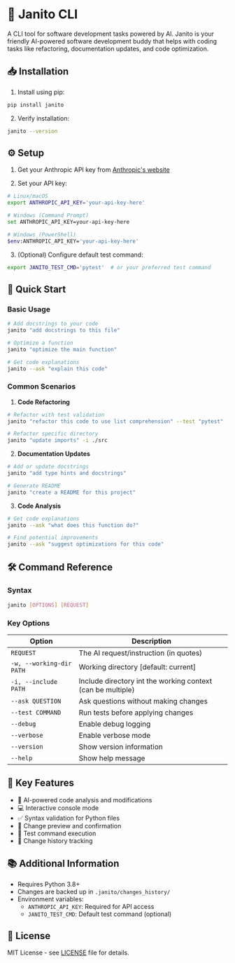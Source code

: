 # 🤖 Janito CLI

A CLI tool for software development tasks powered by AI. Janito is your friendly AI-powered software development buddy that helps with coding tasks like refactoring, documentation updates, and code optimization.

## 📥 Installation

1. Install using pip:
```bash
pip install janito
```

2. Verify installation:
```bash
janito --version
```

## ⚙️ Setup

1. Get your Anthropic API key from [Anthropic's website](https://www.anthropic.com/)

2. Set your API key:
```bash
# Linux/macOS
export ANTHROPIC_API_KEY='your-api-key-here'

# Windows (Command Prompt)
set ANTHROPIC_API_KEY=your-api-key-here

# Windows (PowerShell)
$env:ANTHROPIC_API_KEY='your-api-key-here'
```

3. (Optional) Configure default test command:
```bash
export JANITO_TEST_CMD='pytest'  # or your preferred test command
```

## 🚀 Quick Start

### Basic Usage

```bash
# Add docstrings to your code
janito "add docstrings to this file"

# Optimize a function
janito "optimize the main function"

# Get code explanations
janito --ask "explain this code"
```

### Common Scenarios

1. **Code Refactoring**
```bash
# Refactor with test validation
janito "refactor this code to use list comprehension" --test "pytest"

# Refactor specific directory
janito "update imports" -i ./src
```

2. **Documentation Updates**
```bash
# Add or update docstrings
janito "add type hints and docstrings"

# Generate README
janito "create a README for this project"
```

3. **Code Analysis**
```bash
# Get code explanations
janito --ask "what does this function do?"

# Find potential improvements
janito --ask "suggest optimizations for this code"
```

## 🛠️ Command Reference

### Syntax
```bash
janito [OPTIONS] [REQUEST]
```

### Key Options

| Option | Description |
|--------|-------------|
| `REQUEST` | The AI request/instruction (in quotes) |
| `-w, --working-dir PATH` | Working directory [default: current] |
| `-i, --include PATH` | Include directory int the working context (can be multiple)|
| `--ask QUESTION` | Ask questions without making changes |
| `--test COMMAND` | Run tests before applying changes |
| `--debug` | Enable debug logging |
| `--verbose` | Enable verbose mode |
| `--version` | Show version information |
| `--help` | Show help message |

## 🔑 Key Features

- 🤖 AI-powered code analysis and modifications
- 💻 Interactive console mode
- ✅ Syntax validation for Python files
- 👀 Change preview and confirmation
- 🧪 Test command execution
- 📜 Change history tracking

## 📚 Additional Information

- Requires Python 3.8+
- Changes are backed up in `.janito/changes_history/`
- Environment variables:
  - `ANTHROPIC_API_KEY`: Required for API access
  - `JANITO_TEST_CMD`: Default test command (optional)

## 📄 License

MIT License - see [LICENSE](LICENSE) file for details.
